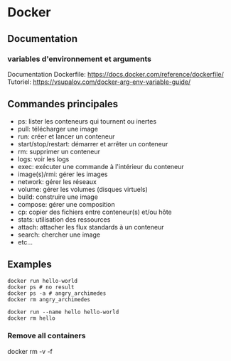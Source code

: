 # Docker

## Documentation

### variables d'environnement et arguments
Documentation Dockerfile: https://docs.docker.com/reference/dockerfile/
Tutoriel: https://vsupalov.com/docker-arg-env-variable-guide/

## Commandes principales
- ps: lister les conteneurs qui tournent ou inertes
- pull: télécharger une image
- run: créer et lancer un conteneur
- start/stop/restart: démarrer et arrêter un conteneur
- rm: supprimer un conteneur
- logs: voir les logs
- exec: exécuter une commande à l'intérieur du conteneur
- image(s)/rmi: gérer les images
- network: gérer les réseaux
- volume: gérer les volumes (disques virtuels)
- build: construire une image
- compose: gérer une composition
- cp: copier des fichiers entre conteneur(s) et/ou hôte
- stats: utilisation des ressources
- attach: attacher les flux standards à un conteneur
- search: chercher une image
- etc...

## Examples
```
docker run hello-world
docker ps # no result
docker ps -a # angry_archimedes
docker rm angry_archimedes
```

```
docker run --name hello hello-world
docker rm hello
```

### Remove all containers
docker rm -v -f 
